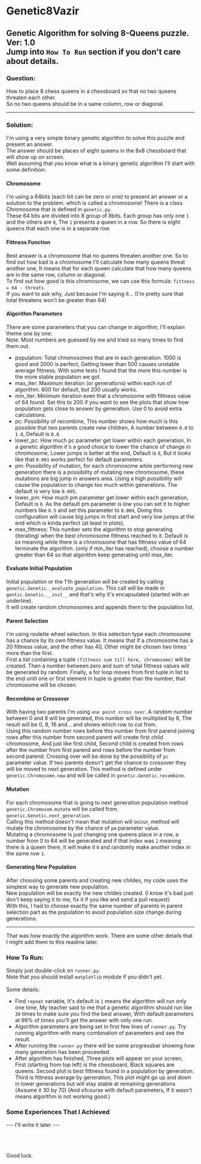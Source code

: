 # Genetic8Vazir
Genetic Algorithm for solving 8-Queens puzzle.
<br>
Ver: 1.0
<br>
Jump into `How To Run` section if you don't care about details.
---
### Question:
How to place 8 chess queens in a chessboard so that no two queens threaten each other.
<br>
So no two queens should be in a same column, row or diagonal.

---
### Solution:
I'm using a very simple binary genetic algorithm to solve this puzzle and present an answer.
<br>
The answer should be places of eight queens in the 8x8 chessboard that will show up on screen.
<br>
Well assuming that you know what is a binary genetic algorithm I'll start with some definition:
#### Chromosome
I'm using a 64bits (each bit can be zero or one) to present an answer or a solution to the problem. which is called a
chromosome! There is a class Chromosome that is defined in `genetic.py`.
<br>
These 64 bits are divided into 8 group of 8bits. Each group has only one `1` and the others are `0`, 
The `1` presents a queen in a row. So there is eight queens that each one is in a separate row.

#### Fittness Function
Best answer is a chromosome that no queens threaten another one.
So to find out how bad is a chromosome I'll calculate how many queens threat another one, 
It means that for each queen calculate that how many queens are in the same row, column or diagonal.
<br>
To find out how good is this chromosome, we can use this formula: `fittness = 64 - threats`.
<br>
If you want to ask why, Just because I'm saying it... (I'm pretty sure that total threatens won't be greater than 64)

#### Algorithm Parameters
There are some parameters that you can change in algorithm, I'll explain theme one by one: <br>
Note: Most numbers are guessed by me and tried so many times to find them out.
- population: Total chromosomes that are in each generation. 
1000 is good and 2000 is perfect, Getting lower than 500 causes unstable average fittness. 
With some tests I found that the more this number is the more stable population we got.
- max_iter: Maximum iteration (or generations) within each run of algorithm. 800 for default, but 200 usually works.
- min_iter: Minimum iteration even that a chromosome with fittness value of 64 found.
Set this to 200 if you want to see the plots that show how population gets close to answer by generation. 
Use 0 to avoid extra calculations.
- pc: Possibility of recombine, This number shows how much is this possible that two parents create new children,
A number between `0.0` to `1.0`, Default is `0.8`.
- lower_pc: How much pc parameter get lower within each generation, 
In a genetic algorithm it's a good choice to lower the chance of change in chromosome, 
Lower jumps is better at the end, Default is `0`, But it looks like that `0.001` works perfect for default parameters.
- pm: Possibility of mutation, for each chromosome while performing new generation there is a possibility of
mutating new chromosome, these mutations are big jump in answers area. Using a high possibility will cause the 
population to change too much within generations. The default is very low `0.005`.
- lower_pm: How much pm parameter get lower within each generation,
Default is `0`. As the default pm parameter is low you can set it to higher numbers like `0.5` and 
set this parameter to `0.009`, Doing this configuration will cause big jumps in first start and very low 
jumps at the end which is kinda perfect (at least in plots).
- max_fittness: This number sets the algorithm to stop generating (iterating) when the best chromosome fittness 
reached to it. Default is `64` meaning while there is a chromosome that has fittness value of 64 terminate the 
algorithm. (only if min_iter has reached), choose a number greater than 64 so that algorithm keep generating 
until max_iter.

#### Evaluate Initial Population
Initial population or the 1'th generation will be created by calling `genetic.Genetic._evaluate_population`.
This call will be made in `gentic.Genetic.__init__` and that's why it's encapsulated 
(started with an underline). <br>
It will create random chromosomes and appends them to the population list.

#### Parent Selection
I'm using roulette wheel selection. In this selection type each chromosome has a chance by its own fittness value.
It means that if a chromosome has a 20 fittness value, and the other has 40, Other might be chosen
two times more than the first.
<br>
First a list containing a tuple `(fittness sum till here, chromosome)` will be created. 
Then a number between zero and sum of total fittness values will be generated by random.
Finally, a for loop moves from first tuple in list to the end until one or first element in tuple is 
greater than the number, that chromosome will be chosen.

#### Recombine or Crossover
With having two parents I'm using `one point cross over`. A random number between 0 and 8 will be generated, 
this number will be multiplied by 8, The result will be 0, 8, 16 and... and shows which row to cut from.
<br> 
Using this random number rows before this number from first parend joining rows after this number from second parent
will create first child chromosome, And just like first child, Second child is created from rows after the number 
from first parend and rows before the number from second parend.
Crossing over will be done by the possibility of `pc` parameter value. If two parents doesn't get the chance to 
crossover they will be moved to next generation.
This method is defined under `genetic.Chromosome.new` and will be called in `genetic.Genetic.recombine`.

#### Mutation
For each chromosome that is going to next generation population method `genetic.Chromosom.mutate` will be called 
from `genetic.Genetic.next_generation`.
<br>
Calling this method doesn't mean that mutation will occur, method will mutate the chromosome by the chance 
of `pm` parameter value.
<br>
Mutating a chromosome is just changing one queens place in a row, a number from 0 to 64 will be generated and 
if that index was `1` meaning there is a queen there, it will make it `0` and randomly make another index
in the same row `1`.

#### Generating New Population
After choosing some parents and creating new childes, my code uses the simplest way to generate new population.
<br>
New population will be exactly the new childes created. (I know it's bad just don't keep saying it to me,
fix it if you like and send a pull request)
<br> 
With this, I had to choose exactly the same number of parents in parent selection part as the population 
to avoid population size change during generations.

---
That was how exactly the algorithm work. There are some other details that I might add them to this readme later.

### How To Run:
Simply just double-click on `runner.py`.
<br>
Note that you should install `matplotlib` module if you didn't yet.
<br><br>
Some details:
- Find `repeat` variable, It's default is `1` means the algorithm will run only one time, 
My teacher said to me that a genetic algorithm should run like `30` times to make sure you find the best answer, 
With default parameters at 99% of times you'll get the answer with only one run.
- Algorithm parameters are being set in first few lines of `runner.py`. 
Try running algorithm with many combination of parameters and see the result.
- After running the `runner.py` there will be some progressbar showing how many generation has been proceeded. 
- After algorithm has finished, Three plots will appear on your screen, First (starting from top left) is 
the chessboard, Black squares are queens. Second plot is best fittness found in a population by generation. 
Third is fittness average by generation, This plot might go up and down in lower generations but will stay stable
at remaining generations (Assume it 30 by 70) (And ofcourse with default parameters, If it wasn't means 
algorithm is not working good.)


### Some Experiences That I Achieved

--- I'll write it later ---

<br><br><br>
Good luck.